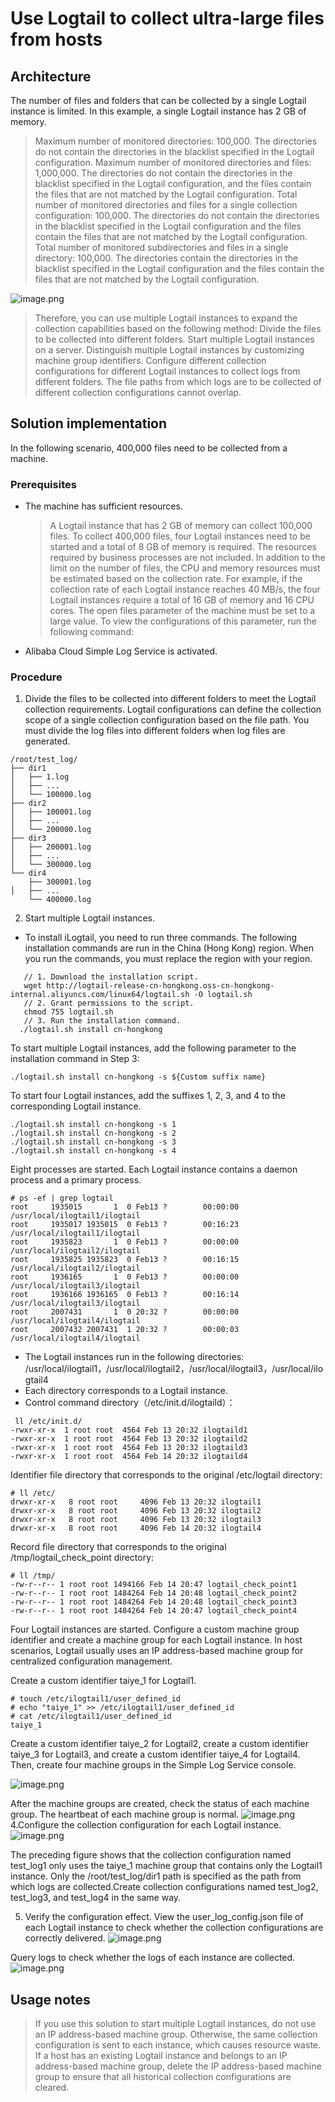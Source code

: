 # Use Logtail to collect ultra-large files from hosts

## Architecture

The number of files and folders that can be collected by a single Logtail instance is limited. In this example, a single Logtail instance has 2 GB of memory.

> Maximum number of monitored directories: 100,000. The directories do not contain the directories in the blacklist specified in the Logtail configuration.
> Maximum number of monitored directories and files: 1,000,000. The directories do not contain the directories in the blacklist specified in the Logtail configuration, and the files contain the files that are not matched by the Logtail configuration.
> Total number of monitored directories and files for a single collection configuration: 100,000. The directories do not contain the directories in the blacklist specified in the Logtail configuration and the files contain the files that are not matched by the Logtail configuration.
> Total number of monitored subdirectories and files in a single directory: 100,000. The directories contain the directories in the blacklist specified in the Logtail configuration and the files contain the files that are not matched by the Logtail configuration.

![image.png](./img/4.1.png)

> Therefore, you can use multiple Logtail instances to expand the collection capabilities based on the following method:
> Divide the files to be collected into different folders.
> Start multiple Logtail instances on a server.
> Distinguish multiple Logtail instances by customizing machine group identifiers.
> Configure different collection configurations for different Logtail instances to collect logs from different folders. The file paths from which logs are to be collected of different collection configurations cannot overlap.

## Solution implementation

In the following scenario,
400,000 files need to be collected from a machine.

### Prerequisites

- The machine has sufficient resources.

  > A Logtail instance that has 2 GB of memory can collect 100,000 files. To collect 400,000 files, four Logtail instances need to be started and a total of 8 GB of memory is required. The resources required by business processes are not included.
  > In addition to the limit on the number of files, the CPU and memory resources must be estimated based on the collection rate. For example, if the collection rate of each Logtail instance reaches 40 MB/s, the four Logtail instances require a total of 16 GB of memory and 16 CPU cores.
  > The open files parameter of the machine must be set to a large value. To view the configurations of this parameter, run the following command:

- Alibaba Cloud Simple Log Service is activated.

### Procedure

1. Divide the files to be collected into different folders to meet the Logtail collection requirements.
   Logtail configurations can define the collection scope of a single collection configuration based on the file path. You must divide the log files into different folders when log files are generated.

```
/root/test_log/
├── dir1
│   ├── 1.log
│   ├── ...
│   └── 100000.log
├── dir2
│   ├── 100001.log
│   ├── ...
│   └── 200000.log
├── dir3
│   ├── 200001.log
│   ├── ...
│   └── 300000.log
└── dir4
    ├── 300001.log
│   ├── ...
    └── 400000.log

```

2.  Start multiple Logtail instances.

- To install iLogtail, you need to run three commands. The following installation commands are run in the China (Hong Kong) region. When you run the commands, you must replace the region with your region.

```
   // 1. Download the installation script.
   wget http://logtail-release-cn-hongkong.oss-cn-hongkong-internal.aliyuncs.com/linux64/logtail.sh -O logtail.sh
   // 2. Grant permissions to the script.
   chmod 755 logtail.sh
   // 3. Run the installation command.
  ./logtail.sh install cn-hongkong
```

To start multiple Logtail instances, add the following parameter to the installation command in Step 3:

```
./logtail.sh install cn-hongkong -s ${Custom suffix name}
```

To start four Logtail instances, add the suffixes 1, 2, 3, and 4 to the corresponding Logtail instance.

```
./logtail.sh install cn-hongkong -s 1
./logtail.sh install cn-hongkong -s 2
./logtail.sh install cn-hongkong -s 3
./logtail.sh install cn-hongkong -s 4
```

Eight processes are started. Each Logtail instance contains a daemon process and a primary process.

```
# ps -ef | grep logtail
root     1935015       1  0 Feb13 ?        00:00:00 /usr/local/ilogtail1/ilogtail
root     1935017 1935015  0 Feb13 ?        00:16:23 /usr/local/ilogtail1/ilogtail
root     1935823       1  0 Feb13 ?        00:00:00 /usr/local/ilogtail2/ilogtail
root     1935825 1935823  0 Feb13 ?        00:16:15 /usr/local/ilogtail2/ilogtail
root     1936165       1  0 Feb13 ?        00:00:00 /usr/local/ilogtail3/ilogtail
root     1936166 1936165  0 Feb13 ?        00:16:14 /usr/local/ilogtail3/ilogtail
root     2007431       1  0 20:32 ?        00:00:00 /usr/local/ilogtail4/ilogtail
root     2007432 2007431  1 20:32 ?        00:00:03 /usr/local/ilogtail4/ilogtail
```

- The Logtail instances run in the following directories: /usr/local/ilogtail1，/usr/local/ilogtail2，/usr/local/ilogtail3，/usr/local/ilogtail4
- Each directory corresponds to a Logtail instance.
- Control command directory（/etc/init.d/ilogtaild）：

```
 ll /etc/init.d/
-rwxr-xr-x  1 root root  4564 Feb 13 20:32 ilogtaild1
-rwxr-xr-x  1 root root  4564 Feb 13 20:32 ilogtaild2
-rwxr-xr-x  1 root root  4564 Feb 13 20:32 ilogtaild3
-rwxr-xr-x  1 root root  4564 Feb 14 20:32 ilogtaild4
```

Identifier file directory that corresponds to the original /etc/logtail directory:

```
# ll /etc/
drwxr-xr-x   8 root root     4096 Feb 13 20:32 ilogtail1
drwxr-xr-x   8 root root     4096 Feb 13 20:32 ilogtail2
drwxr-xr-x   8 root root     4096 Feb 13 20:32 ilogtail3
drwxr-xr-x   8 root root     4096 Feb 14 20:32 ilogtail4
```

Record file directory that corresponds to the original /tmp/logtail_check_point directory:

```
# ll /tmp/
-rw-r--r-- 1 root root 1494166 Feb 14 20:47 logtail_check_point1
-rw-r--r-- 1 root root 1484264 Feb 14 20:48 logtail_check_point2
-rw-r--r-- 1 root root 1484264 Feb 14 20:48 logtail_check_point3
-rw-r--r-- 1 root root 1484264 Feb 14 20:47 logtail_check_point4
```

Four Logtail instances are started. Configure a custom machine group identifier and create a machine group for each Logtail instance.
In host scenarios, Logtail usually uses an IP address-based machine group for centralized configuration management.

Create a custom identifier taiye_1 for Logtail1.

```
# touch /etc/ilogtail1/user_defined_id
# echo "taiye_1" >> /etc/ilogtail1/user_defined_id
# cat /etc/ilogtail1/user_defined_id
taiye_1
```

Create a custom identifier taiye_2 for Logtail2, create a custom identifier taiye_3 for Logtail3, and create a custom identifier taiye_4 for Logtail4. Then, create four machine groups in the Simple Log Service console.

![image.png](./img/4.2.png)

After the machine groups are created, check the status of each machine group. The heartbeat of each machine group is normal.
![image.png](./img/4.3.png) 4.Configure the collection configuration for each Logtail instance.
![image.png](./img/4.4.png)

The preceding figure shows that the collection configuration named test_log1 only uses the taiye_1 machine group that contains only the Logtail1 instance. Only the /root/test_log/dir1 path is specified as the path from which logs are collected.Create collection configurations named test_log2, test_log3, and test_log4 in the same way.

5. Verify the configuration effect.
   View the user_log_config.json file of each Logtail instance to check whether the collection configurations are correctly delivered.
   ![image.png](./img/4.5.png)

Query logs to check whether the logs of each instance are collected.
![image.png](./img/4.6.png)

## Usage notes

> If you use this solution to start multiple Logtail instances, do not use an IP address-based machine group. Otherwise, the same collection configuration is sent to each instance, which causes resource waste.
> If a host has an existing Logtail instance and belongs to an IP address-based machine group, delete the IP address-based machine group to ensure that all historical collection configurations are cleared.

